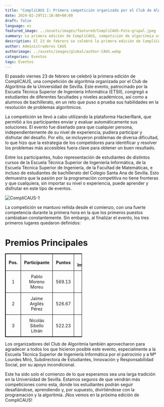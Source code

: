 ```yaml
---
title: "CompliCAUS I: Primera competición organizada por el Club de Algoritmia"
date: 2024-02-29T11:10:00+00:00
draft: false
language: es
featured_image: ../assets/images/featured/CompliCAUS-Foto-grupal.jpeg
summary: La primera edición de CompliCAUS, competición de algoritmia organizada por el Club de Algoritmia de la Universidad de Sevilla, reunió a estudiantes de diversas disciplinas y niveles para enfrentar un desafiante reto de resolución de problemas en la plataforma HackerRank.
description: El 23 de febrero se celebró la primera edición de CompliCAUS, una competición de algoritmia organizada por el Club de Algoritmia de la Universidad de Sevilla y patrocinada por la ETSII. El evento, realizado en HackerRank, reunió a estudiantes de distintas disciplinas y niveles para enfrentarse a retos algorítmicos. La competición fue intensa y mostró que la pasión por la programación trasciende niveles académicos. Agradecemos el apoyo de la ETSII y de Mª Lourdes Miró. Este es solo el comienzo de una prometedora tradición en la Universidad de Sevilla. ¡Nos vemos en la próxima edición!
author: Administradores CAUS
authorimage: ../assets/images/global/author-CAUS.webp
categories: Eventos
tags: Eventos
---
```


El pasado viernes 23 de febrero se celebró la primera edición de CompliCAUS, una competición de algoritmia organizada por el Club de Algoritmia de la Universidad de Sevilla. Este evento, patrocinado por la Escuela Técnica Superior de Ingeniería Informática (ETSII), congregó a estudiantes de diferentes facultades y niveles académicos, así como a alumnos de bachillerato, en un reto que puso a prueba sus habilidades en la resolución de problemas algorítmicos.

La competición se llevó a cabo utilizando la plataforma HackerRank, que permitió a los participantes enviar y evaluar automáticamente sus soluciones. El evento fue diseñado para que cualquier persona, independientemente de su nivel de experiencia, pudiera participar y disfrutar del desafío. Por ello, se incluyeron problemas de diversa dificultad, lo que hizo que la estrategia de los competidores para identificar y resolver los problemas más accesibles fuera clave para obtener un buen resultado.

Entre los participantes, hubo representación de estudiantes de distintos cursos de la Escuela Técnica Superior de Ingeniería Informática, de la Escuela Técnica Superior de Ingeniería, de la Facultad de Matemáticas, e incluso de estudiantes de bachillerato del Colegio Santa Ana de Sevilla. Esto demuestra que la pasión por la programación competitiva no tiene fronteras y que cualquiera, sin importar su nivel o experiencia, puede aprender y disfrutar en este tipo de eventos.


![CompliCAUS-1](CompliCAUS-I-1.jpg)


La competición se mantuvo reñida desde el comienzo, con una fuerte competencia durante la primera hora en la que los primeros puestos cambiaban constantemente. Sin embargo, al finalizar el evento, los tres primeros lugares quedaron definidos:

<!-- - **Primer puesto:** Pablo Moreno Moreu
- **Segundo puesto:** Jaime Argilés Pérez
- **Tercer puesto:** Nicolás Sibello Litrán -->

# Premios Principales




| Pos. | Participante           | Puntos  | Ver Imagen                                                                 |
|------|------------------------|---------|----------------------------------------------------------------------------|
| 1    | Pablo Moreno Moreu      | 569.13  | <img src="camera-icon.png" alt="camera" class="camera" onclick="openModal('primer-lugar.jpg')"> |
| 2    | Jaime Argilés Pérez     | 526.67  | <img src="camera-icon.png" alt="camera" class="camera" onclick="openModal('segundo-lugar.jpg')"> |
| 3    | Nicolás Sibello Litrán  | 522.23  | <img src="camera-icon.png" alt="camera" class="camera" onclick="openModal('tercer-lugar.jpg')"> |

<div id="myModal" class="modal">
    <div class="modal-content">
        <span class="close">&times;</span>
        <img id="modalImage" src="" alt="imagen del equipo">
    </div>
</div>

<script>
    // Obtener el modal
    var modal = document.getElementById("myModal");

    // Función para abrir el modal y cambiar la imagen
    function openModal(imageSrc) {
        var modalImage = document.getElementById("modalImage");
        modalImage.src = imageSrc;
        modal.style.display = "block";
    }

    // Obtener el elemento <span> que cierra el modal
    var span = document.getElementsByClassName("close")[0];

    // Cuando el usuario haga clic en <span> (x), cerrar el modal
    span.onclick = function() {
        modal.style.display = "none";
    }

    // Cuando el usuario haga clic fuera del modal, también se cierra
    window.onclick = function(event) {
        if (event.target == modal) {
            modal.style.display = "none";
        }
    }
</script>

<style>
    table {
        width: 50%;
        border-collapse: collapse;
    }
    table, th, td {
        border: 1px solid black;
    }
    th, td {
        padding: 10px;
        text-align: center;
    }
    /* Clase para la cámara: ajusta su tamaño a 20x20 píxeles */
    .camera {
        width: 20px;
        height: 20px;
    }
    .modal {
        display: none;
        position: fixed;
        z-index: 1;
        padding-top: 60px;
        left: 0;
        top: 0;
        width: 100%;
        height: 100%;
        background-color: rgba(0,0,0,0.4);
    }
    .modal-content {
        background-color: #fefefe;
        margin: auto;
        padding: 20px;
        border: 1px solid #888;
        width: 80%;
        max-width: 600px;
    }
    .close {
        color: #aaa;
        float: right;
        font-size: 28px;
        font-weight: bold;
    }
    .close:hover,
    .close:focus {
        color: black;
        text-decoration: none;
        cursor: pointer;
    }
    img {
        max-width: 100%;
        height: auto;
    }
</style>

Los organizadores del Club de Algoritmia también aprovecharon para agradecer a todos los que hicieron posible este evento, especialmente a la Escuela Técnica Superior de Ingeniería Informática por el patrocinio y a Mª Lourdes Miró, Subdirectora de Estudiantes, Innovación y Responsabilidad Social, por su apoyo incondicional.

Este ha sido solo el comienzo de lo que esperamos sea una larga tradición en la Universidad de Sevilla. Estamos seguros de que vendrán más competiciones como esta, donde los estudiantes podrán seguir desafiándose, aprendiendo y, por supuesto, divirtiéndose con la programación y la algoritmia. ¡Nos vemos en la próxima edición de CompliCAUS!





